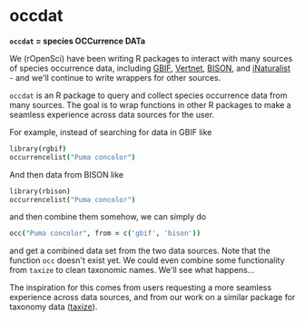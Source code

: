 occdat
========

**`occdat` = species OCCurrence DATa**


We (rOpenSci) have been writing R packages to interact with many sources of species occurrence data, including [GBIF][gbif], [Vertnet][vertnet], [BISON][bison], and [iNaturalist][inat] - and we'll continue to write wrappers for other sources. 

`occdat` is an R package to query and collect species occurrence data from many sources. The goal is to wrap functions in other R packages to make a seamless experience across data sources for the user. 

For example, instead of searching for data in GBIF like 

```coffee
library(rgbif)
occurrencelist("Puma concolor")
```

And then data from BISON like 

```coffee
library(rbison)
occurrencelist("Puma concolor")
```

and then combine them somehow, we can simply do 

```coffee
occ("Puma concolor", from = c('gbif', 'bison'))
```

and get a combined data set from the two data sources. Note that the function `occ` doesn't exist yet. We could even combine some functionality from `taxize` to clean taxonomic names. We'll see what happens...

The inspiration for this comes from users requesting a more seamless experience across data sources, and from our work on a similar package for taxonomy data ([taxize][taxize]).

[gbif]: https://github.com/ropensci/rgbif
[vertnet]: https://github.com/ropensci/rvertnet
[bison]: https://github.com/ropensci/rbison
[inat]: https://github.com/ropensci/rinat
[taxize]: https://github.com/ropensci/taxize_